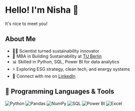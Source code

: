 # Hello! I'm Nisha 🌸
It's nice to meet you!

## About Me
- 👩‍🔬 Scientist turned sustainability innovator  
- 🌱 MBA in Building Sustainability at [TU Berlin](https://www.tu.berlin)  
- 📊 Skilled in Python, SQL, Power BI for data analytics  
- ⚡ Exploring ESG strategy, clean tech, and energy systems  
- 💌 Connect with me on [LinkedIn](https://www.linkedin.com/in/nisha-verma-237a507)

## 🧰 Programming Languages & Tools
![Python](https://img.shields.io/badge/Python-3776AB?logo=python&logoColor=white)
![Pandas](https://img.shields.io/badge/Pandas-150458?logo=pandas&logoColor=white)
![NumPy](https://img.shields.io/badge/NumPy-013243?logo=numpy&logoColor=white)
![SQL](https://img.shields.io/badge/SQL-4479A1?logo=mysql&logoColor=white)
![Power BI](https://img.shields.io/badge/Power%20BI-F2C811?logo=powerbi&logoColor=black)
![Excel](https://img.shields.io/badge/Excel-217346?logo=microsoft-excel&logoColor=white)

